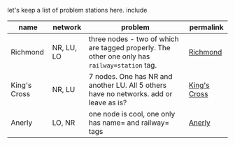 let's keep a list of problem stations here. include 

name | network | problem | permalink |  
--- | --- | --- | --- |
Richmond | NR, LU, LO | three nodes - two of which are tagged properly. The other one only has `railway=station` tag. | [Richmond]
King's Cross | NR, LU | 7 nodes. One has NR and another LU. All 5 others have no networks. add or leave as is? | [King's Cross]
Anerly | LO, NR | one node is cool, one only has name= and railway= tags | [Anerly]

[Richmond]:http://www.openstreetmap.org/?lat=51.46334&lon=-0.30166&zoom=17
[King's Cross]:http://www.openstreetmap.org/?lat=51.530073&lon=-0.12438&zoom=19
[Anerly]:http://www.openstreetmap.org/?lat=51.41226&lon=-0.0658&zoom=15&layers=M